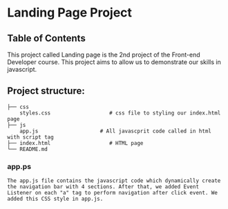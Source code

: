 # Landing Page Project

## Table of Contents

This project called Landing page is the 2nd project of the Front-end Developer course. This project aims to allow us to demonstrate our skills in javascript.
## Project structure:

    ├── css                   
        styles.css                   # css file to styling our index.html page
    ├── js                   
        app.js                    # All javascprit code called in html with script tag
    ├── index.html                   # HTML page
    └── README.md



### app.ps
    The app.js file contains the javascript code which dynamically create the navigation bar with 4 sections. After that, we added Event Listener on each "a" tag to perform navigation after click event. We added this CSS style in app.js.